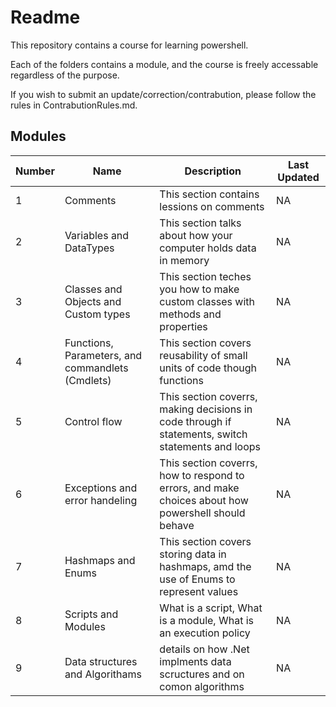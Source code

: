 # Readme
This repository contains a course for learning powershell.

Each of the folders contains a module, and the course is freely accessable regardless of the purpose.

If you wish to submit an update/correction/contrabution, please follow the rules in ContrabutionRules.md.

## Modules
| Number | Name | Description | Last Updated |
| - | - | - | - |
| 1 | Comments | This section contains lessions on comments | NA |
| 2 | Variables and DataTypes | This section talks about how your computer holds data in memory | NA |
| 3 | Classes and Objects and Custom types | This section teches you how to make custom classes with methods and properties | NA |
| 4 | Functions, Parameters, and commandlets (Cmdlets) | This section covers reusability of small units of code though functions | NA |
| 5 | Control flow | This section coverrs, making decisions in code through if statements, switch statements and loops | NA |
| 6 | Exceptions and error handeling | This section coverrs, how to respond to errors, and make choices about how powershell should behave | NA |
| 7 | Hashmaps and Enums | This section covers storing data in hashmaps, amd the use of Enums to represent values | NA |
| 8 | Scripts and Modules | What is a script, What is a module, What is an execution policy | NA |
| 9 | Data structures and Algorithams | details on how .Net implments data scructures and on comon algorithms | NA |
